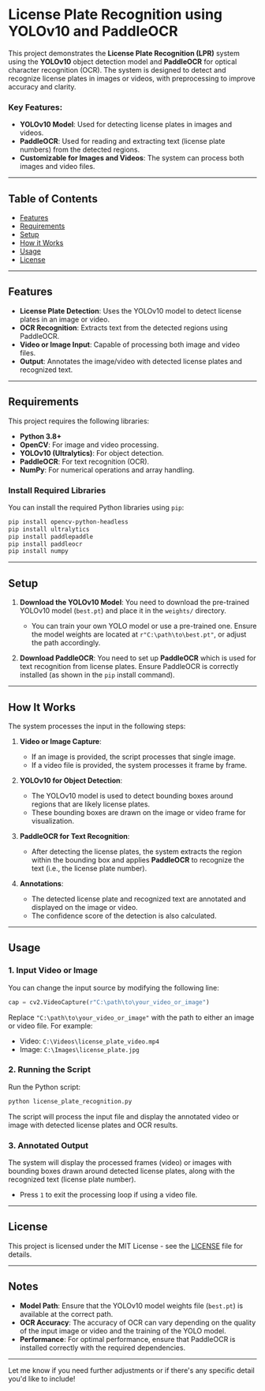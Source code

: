# License Plate Recognition using YOLOv10 and PaddleOCR

This project demonstrates the **License Plate Recognition (LPR)** system using the **YOLOv10** object detection model and **PaddleOCR** for optical character recognition (OCR). The system is designed to detect and recognize license plates in images or videos, with preprocessing to improve accuracy and clarity.

### Key Features:
- **YOLOv10 Model**: Used for detecting license plates in images and videos.
- **PaddleOCR**: Used for reading and extracting text (license plate numbers) from the detected regions.
- **Customizable for Images and Videos**: The system can process both images and video files.

---

## Table of Contents
- [Features](#features)
- [Requirements](#requirements)
- [Setup](#setup)
- [How it Works](#how-it-works)
- [Usage](#usage)
- [License](#license)

---

## Features

- **License Plate Detection**: Uses the YOLOv10 model to detect license plates in an image or video.
- **OCR Recognition**: Extracts text from the detected regions using PaddleOCR.
- **Video or Image Input**: Capable of processing both image and video files.
- **Output**: Annotates the image/video with detected license plates and recognized text.

---

## Requirements

This project requires the following libraries:

- **Python 3.8+**
- **OpenCV**: For image and video processing.
- **YOLOv10 (Ultralytics)**: For object detection.
- **PaddleOCR**: For text recognition (OCR).
- **NumPy**: For numerical operations and array handling.

### Install Required Libraries

You can install the required Python libraries using `pip`:

```bash
pip install opencv-python-headless
pip install ultralytics
pip install paddlepaddle
pip install paddleocr
pip install numpy
```

---

## Setup

1. **Download the YOLOv10 Model**: You need to download the pre-trained YOLOv10 model (`best.pt`) and place it in the `weights/` directory.
   - You can train your own YOLO model or use a pre-trained one. Ensure the model weights are located at `r"C:\path\to\best.pt"`, or adjust the path accordingly.

2. **Download PaddleOCR**: You need to set up **PaddleOCR** which is used for text recognition from license plates. Ensure PaddleOCR is correctly installed (as shown in the `pip` install command).

---

## How It Works

The system processes the input in the following steps:

1. **Video or Image Capture**: 
   - If an image is provided, the script processes that single image. 
   - If a video file is provided, the system processes it frame by frame.

2. **YOLOv10 for Object Detection**:
   - The YOLOv10 model is used to detect bounding boxes around regions that are likely license plates.
   - These bounding boxes are drawn on the image or video frame for visualization.

3. **PaddleOCR for Text Recognition**:
   - After detecting the license plates, the system extracts the region within the bounding box and applies **PaddleOCR** to recognize the text (i.e., the license plate number).

4. **Annotations**:
   - The detected license plate and recognized text are annotated and displayed on the image or video.
   - The confidence score of the detection is also calculated.

---

## Usage

### 1. Input Video or Image
   You can change the input source by modifying the following line:
   
   ```python
   cap = cv2.VideoCapture(r"C:\path\to\your_video_or_image")
   ```

   Replace `"C:\path\to\your_video_or_image"` with the path to either an image or video file. For example:
   - Video: `C:\Videos\license_plate_video.mp4`
   - Image: `C:\Images\license_plate.jpg`

### 2. Running the Script
Run the Python script:

```bash
python license_plate_recognition.py
```

The script will process the input file and display the annotated video or image with detected license plates and OCR results.

### 3. Annotated Output
The system will display the processed frames (video) or images with bounding boxes drawn around detected license plates, along with the recognized text (license plate number).

- Press `1` to exit the processing loop if using a video file.
  
---

## License

This project is licensed under the MIT License - see the [LICENSE](LICENSE) file for details.

---

## Notes

- **Model Path**: Ensure that the YOLOv10 model weights file (`best.pt`) is available at the correct path.
- **OCR Accuracy**: The accuracy of OCR can vary depending on the quality of the input image or video and the training of the YOLO model.
- **Performance**: For optimal performance, ensure that PaddleOCR is installed correctly with the required dependencies.

---

Let me know if you need further adjustments or if there's any specific detail you'd like to include!
